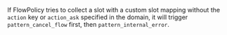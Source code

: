 If FlowPolicy tries to collect a slot with a custom slot mapping without the `action` key or `action_ask` specified in the domain,
it will trigger `pattern_cancel_flow` first, then `pattern_internal_error`.
